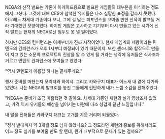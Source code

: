 NEGA의 신작 발표는 기존에 아케이드용으로 발표한 게임들의 대부분을 이식하는 정도에서 그쳤다. 그것에 대해 CES에 참석한 유저들은 다소 실망한 표정을 감추지 못했다. 
아무래도 차세대 기종이다 보니, 그에 걸 맞는 퍼포먼스를 보여줄 만한 신작이 발표될 거라 기대했던 모양이었다. 하지만 게임은 고사하고 기기부터 다시 만들고 있는 시기에 신작 발표는 현재의 NEGA로선 엄두도 못 낼 일이었다. 

하지만 CES의 컨퍼런스는 이제부터가 진짜 시작이었다. 
현재 게임계의 제왕이라는 민텐도의 컨퍼런스가 오후 1시부터 예정되어 있기 때문이지. 
또한 센소니와 합작으로 만들어 지고 있는 소문의 프로젝트의 진상을 알 수 있게 될 거라는 생각에 유저들은 식사조차 거르고 민텐도 컨퍼런스에 모여들고 있었다. 

"역시 민텐도가 이름값 하나는 끝내주네요." 

행사 준비를 마쳤는지 모리타와 하야시. 그리고 카와구치 대표가 어느새 내 곁에 다가와 있었다. 나는 NEGA의 발표회를 놓친 그들에게 간단하게 내가 느낌 소감을 전해주었다. 

"NEGA는 준비가 조금 미흡했던 것 같아요. 차세대 기종인 새턴의 실기 영상조차 없었고, 가격 역시 유저들의 예상을 넘어서는 바람에 다소 싱겁게 끝난 느낌입니다." 

내 말을 전해들은 카와구치 대표는 고개를 갸웃 거리며 되물었다. 

"정식 발매까지 약 3개월 정도 남지 않았나요? 그 정도라면 새턴의 홍보를 위해서라도 어느 정도 실기를 보여줄 만도 할 텐데, 뭔가 내부적으로 문제가 있는 걸까요?" 